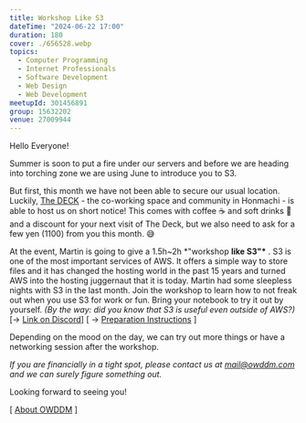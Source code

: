 ```yaml
---
title: Workshop Like S3
dateTime: "2024-06-22 17:00"
duration: 180
cover: ./656528.webp
topics:
  - Computer Programming
  - Internet Professionals
  - Software Development
  - Web Design
  - Web Development
meetupId: 301456891
group: 15632202
venue: 27009944
---
```


Hello Everyone!

Summer is soon to put a fire under our servers and before we are heading into torching zone we are using June to introduce you to S3.

But first, this month we have not been able to secure our usual location. Luckily, [The DECK](https://thedeck.jp/) \- the co\-working space and community in Honmachi \- is able to host us on short notice\! This comes with coffee ☕️ and soft drinks 🥤 and a discount for your next visit of The Deck\, but we also need to ask for a few yen \(1100\) from you this month\. 😅

At the event, Martin is going to give a 1.5h\~2h \*"workshop **like S3"\*** . S3 is one of the most important services of AWS. It offers a simple way to store files and it has changed the hosting world in the past 15 years and turned AWS into the hosting juggernaut that it is today. Martin had some sleepless nights with S3 in the last month. Join the workshop to learn how to not freak out when you use S3 for work or fun. Bring your notebook to try it out by yourself. _(By the way: did you know that S3 is useful even outside of AWS?)_ [→ [Link on Discord](https://discord.com/channels/1034792577293094972/1249232144664891434)] [ → [Preparation Instructions](https://gist.github.com/martinheidegger/a815a8b3cc1d655f482320387d8a8214) ]

Depending on the mood on the day, we can try out more things or have a networking session after the workshop.

_If you are financially in a tight spot, please contact us at [mail@owddm.com](mailto:mail@owddm.com)_
_and we can surely figure something out._

Looking forward to seeing you!

[ [About OWDDM](https://owddm.com/about) ]
